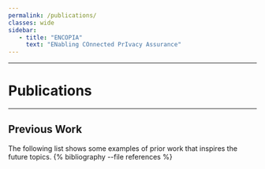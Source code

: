 ```yaml
---
permalink: /publications/
classes: wide
sidebar:
   - title: "ENCOPIA"
     text: "ENabling COnnected PrIvacy Assurance"
---
```


---

# Publications

---

## Previous Work
The following list shows some examples of prior work that inspires the future topics.
{% bibliography --file references %}
